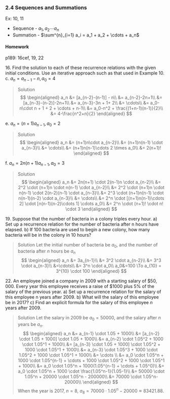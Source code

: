 ### 2.4 Sequences and Summations
Ex: 10, 11

* Sequence - $a_1, a_2 \cdots a_n$
* Summation - $\sum^{n}_{i=1} a_i = a_1 + a_2 + \cdots + a_n$

#### Homework
p189: 16cef, 19, 22

16\. Find the solution to each of these recurrence relations with the given initial conditions. Use an iterative approach such as that used in Example 10.
c. $a_n = a_{n-1} - n, a_0 = 4$
>Solution
$$
\begin{aligned}
a_n &= [a_{n-2}-(n-1)] - n\\
&= a_{n-2}-2n+1\\
&= [a_{n-3}-(n-2)]-2n+1\\
&= a_{n-3}-3n + 1+ 2\\
&= \cdots\\
&= a_0- n\cdot n + 1 + 2 + \cdots + n-1\\
&= a_0-n^2 + \frac{(1+n-1)(n-1)}{2}\\
&= 4-\frac{n^2+n}{2}
\end{aligned}
$$

e. $a_n = (n+1)a_{n-1}, a_0 = 2$
>Solution
$$
\begin{aligned}
a_n &= (n+1)n\cdot a_{n-2}\\
&= (n+1)n(n-1) \cdot a_{n-3}\\
&= \cdots\\
&= (n+1)n(n-1)\cdots 2 \times a_0\\
&= 2(n+1)!
\end{aligned}
$$

f. $a_n = 2n(n+1)a_{n-1}, a_0 = 3$
>Solution
$$
\begin{aligned}
a_n &= 2n(n+1) \cdot 2(n-1)n \cdot a_{n-2}\\
&= 2^2 \cdot (n+1)n \cdot n(n-1) \cdot a_{n-2}\\
&= 2^2 \cdot (n+1)n \cdot n(n-1) \cdot 2(n-2)(n-1) \cdot a_{n-3}\\
&= 2^3 \cdot (n+1)n(n-1) \cdot n(n-1)(n-2) \cdot a_{n-3}\\
&= \cdots\\
&= 2^n \cdot [(n+1)n(n-1)\cdots 2] \cdot [n(n-1)(n-2)\cdots 1] \cdots a_0\\
&= 2^n \cdot (n+1)! \cdot n! \cdot 3
\end{aligned}
$$

19\. Suppose that the number of bacteria in a colony triples every hour.
a) Set up a recurrence relation for the number of bacteria after n hours have elapsed.
b) If 100 bacteria are used to begin a new colony, how many bacteria will be in the colony in 10 hours?
>Solution
Let the initial number of bacteria be $a_0$, and the number of bacteria after $n$ hours be $a_n$
$$
\begin{aligned}
a_n &= 3a_{n-1}\\
&= 3^2 \cdot a_{n-2}\\
&= 3^3 \cdot a_{n-3}\\
&=\cdots\\
&= 3^n \cdot a_0\\
a_0&=100 \To a_{10} = 3^{10} \cdot 100
\end{aligned}
$$

22\. An employee joined a company in 2009 with a starting salary of $\$50,000$. Every year this employee receives a raise of $\$1000$ plus $5\%$ of the salary of the previous year.
a) Set up a recurrence relation for the salary of this employee n years after 2009.
b) What will the salary of this employee be in 2017?
c) Find an explicit formula for the salary of this employee $n$ years after 2009.
>Solution
Let the salary in 2009 be $a_0=50000$, and the salary after $n$ years be $a_n$.
$$
\begin{aligned}
a_n &= a_{n-1} \cdot 1.05 + 1000\\
&= [a_{n-2} \cdot 1.05 + 1000] \cdot 1.05 + 1000\\
&= a_{n-2} \cdot 1.05^2 + 1000 \cdot 1.05^1 + 1000\\
&= [a_{n-3} \cdot 1.05 + 1000] \cdot 1.05^2 + 1000 \cdot 1.05^1 + 1000\\
&= a_{n-3} \cdot 1.05^3 + 1000 \cdot 1.05^2 + 1000 \cdot 1.05^1 + 1000\\
&= \cdots \\
&= a_0 \cdot 1.05^n + 1000 \cdot 1.05^{n-1} + \cdots + 1000 \cdot 1.05^2 + 1000 \cdot 1.05^1 + 1000\\
&= a_0 \cdot 1.05^n + 1000(1.05^{n-1} + \cdots + 1.05^0)\\
&= a_0 \cdot 1.05^n + 1000 \cdot \frac{1.05^n-1}{1.05-1}\\
&= 50000 \cdot 1.05^n + 20000 \cdot 1.05^n - 200000\\
&= 70000 \cdot 1.05^n-20000\\
\end{aligned}
$$
When the year is 2017, $n=8$, $a_8= 70000 \cdot 1.05^n-20000 \approx 83421.88$.
